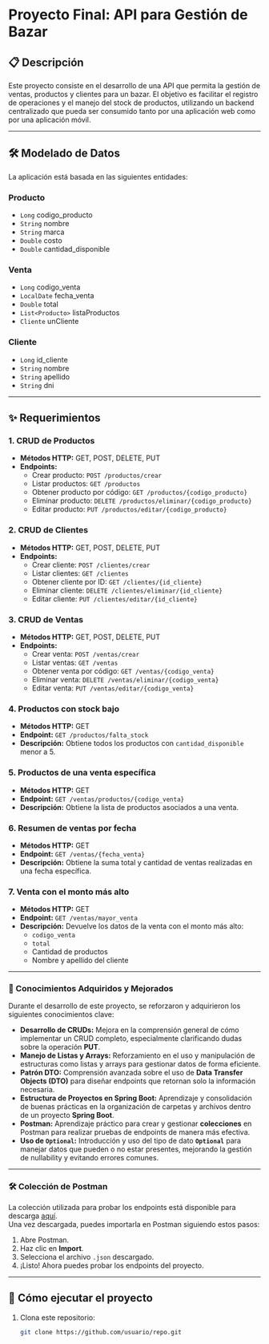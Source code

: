 # Proyecto Final: API para Gestión de Bazar

## 📋 Descripción
Este proyecto consiste en el desarrollo de una API que permita la gestión de ventas, productos y clientes para un bazar. El objetivo es facilitar el registro de operaciones y el manejo del stock de productos, utilizando un backend centralizado que pueda ser consumido tanto por una aplicación web como por una aplicación móvil.

---

## 🛠️ Modelado de Datos
La aplicación está basada en las siguientes entidades:

### **Producto**
- `Long` codigo_producto
- `String` nombre
- `String` marca
- `Double` costo
- `Double` cantidad_disponible

### **Venta**
- `Long` codigo_venta
- `LocalDate` fecha_venta
- `Double` total
- `List<Producto>` listaProductos
- `Cliente` unCliente

### **Cliente**
- `Long` id_cliente
- `String` nombre
- `String` apellido
- `String` dni

---

## ✨ Requerimientos
### **1. CRUD de Productos**
- **Métodos HTTP:** GET, POST, DELETE, PUT
- **Endpoints:**
  - Crear producto: `POST /productos/crear`
  - Listar productos: `GET /productos`
  - Obtener producto por código: `GET /productos/{codigo_producto}`
  - Eliminar producto: `DELETE /productos/eliminar/{codigo_producto}`
  - Editar producto: `PUT /productos/editar/{codigo_producto}`

### **2. CRUD de Clientes**
- **Métodos HTTP:** GET, POST, DELETE, PUT
- **Endpoints:**
  - Crear cliente: `POST /clientes/crear`
  - Listar clientes: `GET /clientes`
  - Obtener cliente por ID: `GET /clientes/{id_cliente}`
  - Eliminar cliente: `DELETE /clientes/eliminar/{id_cliente}`
  - Editar cliente: `PUT /clientes/editar/{id_cliente}`

### **3. CRUD de Ventas**
- **Métodos HTTP:** GET, POST, DELETE, PUT
- **Endpoints:**
  - Crear venta: `POST /ventas/crear`
  - Listar ventas: `GET /ventas`
  - Obtener venta por código: `GET /ventas/{codigo_venta}`
  - Eliminar venta: `DELETE /ventas/eliminar/{codigo_venta}`
  - Editar venta: `PUT /ventas/editar/{codigo_venta}`

### **4. Productos con stock bajo**
- **Métodos HTTP:** GET
- **Endpoint:** `GET /productos/falta_stock`
- **Descripción:** Obtiene todos los productos con `cantidad_disponible` menor a 5.

### **5. Productos de una venta específica**
- **Métodos HTTP:** GET
- **Endpoint:** `GET /ventas/productos/{codigo_venta}`
- **Descripción:** Obtiene la lista de productos asociados a una venta.

### **6. Resumen de ventas por fecha**
- **Métodos HTTP:** GET
- **Endpoint:** `GET /ventas/{fecha_venta}`
- **Descripción:** Obtiene la suma total y cantidad de ventas realizadas en una fecha específica.

### **7. Venta con el monto más alto**
- **Métodos HTTP:** GET
- **Endpoint:** `GET /ventas/mayor_venta`
- **Descripción:** Devuelve los datos de la venta con el monto más alto:
  - `codigo_venta`
  - `total`
  - Cantidad de productos
  - Nombre y apellido del cliente
---
### 🌱 Conocimientos Adquiridos y Mejorados

Durante el desarrollo de este proyecto, se reforzaron y adquirieron los siguientes conocimientos clave:

- **Desarrollo de CRUDs:** Mejora en la comprensión general de cómo implementar un CRUD completo, especialmente clarificando dudas sobre la operación **PUT**.
- **Manejo de Listas y Arrays:** Reforzamiento en el uso y manipulación de estructuras como listas y arrays para gestionar datos de forma eficiente.
- **Patrón DTO:** Comprensión avanzada sobre el uso de **Data Transfer Objects (DTO)** para diseñar endpoints que retornan solo la información necesaria.
- **Estructura de Proyectos en Spring Boot:** Aprendizaje y consolidación de buenas prácticas en la organización de carpetas y archivos dentro de un proyecto **Spring Boot**.
- **Postman:** Aprendizaje práctico para crear y gestionar **colecciones** en Postman para realizar pruebas de endpoints de manera más efectiva.
- **Uso de `Optional`:** Introducción y uso del tipo de dato **`Optional`** para manejar datos que pueden o no estar presentes, mejorando la gestión de nullability y evitando errores comunes.

---
### 🛠 Colección de Postman
La colección utilizada para probar los endpoints está disponible para descarga [aquí](https://link-a-la-coleccion.com).  
Una vez descargada, puedes importarla en Postman siguiendo estos pasos:
1. Abre Postman.
2. Haz clic en **Import**.
3. Selecciona el archivo `.json` descargado.
4. ¡Listo! Ahora puedes probar los endpoints del proyecto.

---

## 🚀 Cómo ejecutar el proyecto
1. Clona este repositorio:  
   ```bash
   git clone https://github.com/usuario/repo.git
